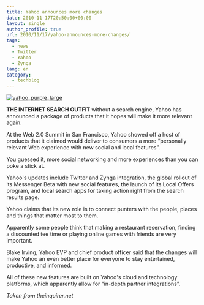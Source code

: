 ```yaml
---
title: Yahoo announces more changes
date: 2010-11-17T20:50:00+00:00
layout: single
author_profile: true
url: 2010/11/17/yahoo-announces-more-changes/
tags:
  - news
  - Twitter
  - Yahoo
  - Zynga
lang: en
category: 
  - techblog
---
```

[![yahoo_purple_large](http://lh6.ggpht.com/_vaUVXcmC3OI/TOQ4_QlMmrI/AAAAAAAADKA/4pTnDRlzBeI/yahoo_purple_large_thumb%5B5%5D.gif?imgmax=800 "yahoo_purple_large")](http://lh3.ggpht.com/_vaUVXcmC3OI/TOQ47lE0PoI/AAAAAAAADJ8/j6aJfN4qi0w/s1600-h/yahoo_purple_large%5B7%5D.gif)

**THE INTERNET SEARCH OUTFIT** without a search engine, Yahoo has announced a package of products that it hopes will make it more relevant again.

At the Web 2.0 Summit in San Francisco, Yahoo showed off a host of products that it claimed would deliver to consumers a more “personally relevant Web experience with new social and local features”.

You guessed it, more social networking and more experiences than you can poke a stick at.

Yahoo's updates include Twitter and Zynga integration, the global rollout of its Messenger Beta with new social features, the launch of its Local Offers program, and local search apps for taking action right from the search results page.

Yahoo claims that its new role is to connect punters with the people, places and things that matter most to them.

Apparently some people think that making a restaurant reservation, finding a discounted tee time or playing online games with friends are very important.

Blake Irving, Yahoo EVP and chief product officer said that the changes will make Yahoo an even better place for everyone to stay entertained, productive, and informed.

All of these new features are built on Yahoo's cloud and technology platforms, which apparently allow for “in-depth partner integrations”.

_Taken from theinquirer.net_